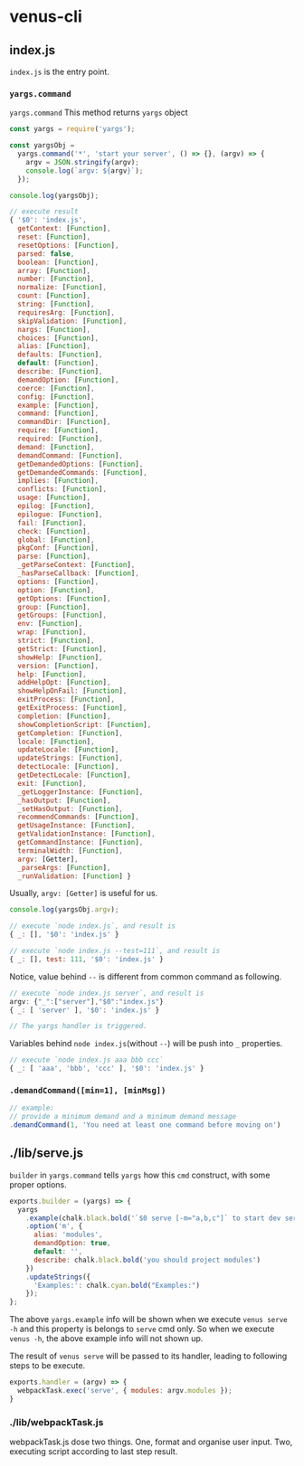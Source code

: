 # venus-cli
## index.js
`index.js` is the entry point.

### `yargs.command`
`yargs.command`
This method returns `yargs` object

``` javascript
const yargs = require('yargs');

const yargsObj = 
  yargs.command('*', 'start your server', () => {}, (argv) => {
    argv = JSON.stringify(argv);
    console.log(`argv: ${argv}`);
  });

console.log(yargsObj);

// execute result
{ '$0': 'index.js',
  getContext: [Function],
  reset: [Function],
  resetOptions: [Function],
  parsed: false,
  boolean: [Function],
  array: [Function],
  number: [Function],
  normalize: [Function],
  count: [Function],
  string: [Function],
  requiresArg: [Function],
  skipValidation: [Function],
  nargs: [Function],
  choices: [Function],
  alias: [Function],
  defaults: [Function],
  default: [Function],
  describe: [Function],
  demandOption: [Function],
  coerce: [Function],
  config: [Function],
  example: [Function],
  command: [Function],
  commandDir: [Function],
  require: [Function],
  required: [Function],
  demand: [Function],
  demandCommand: [Function],
  getDemandedOptions: [Function],
  getDemandedCommands: [Function],
  implies: [Function],
  conflicts: [Function],
  usage: [Function],
  epilog: [Function],
  epilogue: [Function],
  fail: [Function],
  check: [Function],
  global: [Function],
  pkgConf: [Function],
  parse: [Function],
  _getParseContext: [Function],
  _hasParseCallback: [Function],
  options: [Function],
  option: [Function],
  getOptions: [Function],
  group: [Function],
  getGroups: [Function],
  env: [Function],
  wrap: [Function],
  strict: [Function],
  getStrict: [Function],
  showHelp: [Function],
  version: [Function],
  help: [Function],
  addHelpOpt: [Function],
  showHelpOnFail: [Function],
  exitProcess: [Function],
  getExitProcess: [Function],
  completion: [Function],
  showCompletionScript: [Function],
  getCompletion: [Function],
  locale: [Function],
  updateLocale: [Function],
  updateStrings: [Function],
  detectLocale: [Function],
  getDetectLocale: [Function],
  exit: [Function],
  _getLoggerInstance: [Function],
  _hasOutput: [Function],
  _setHasOutput: [Function],
  recommendCommands: [Function],
  getUsageInstance: [Function],
  getValidationInstance: [Function],
  getCommandInstance: [Function],
  terminalWidth: [Function],
  argv: [Getter],
  _parseArgs: [Function],
  _runValidation: [Function] }
```

Usually, `argv: [Getter]` is useful for us.

``` javascript
console.log(yargsObj.argv);

// execute `node index.js`, and result is
{ _: [], '$0': 'index.js' }

// execute `node index.js --test=111`, and result is
{ _: [], test: 111, '$0': 'index.js' }
```

Notice, value behind `--` is different from common command as following.

``` javascript
// execute `node index.js server`, and result is
argv: {"_":["server"],"$0":"index.js"}
{ _: [ 'server' ], '$0': 'index.js' }

// The yargs handler is triggered.
```

Variables behind `node index.js`(without `--`) will be push into `_` properties.
``` javascript
// execute `node index.js aaa bbb ccc`
{ _: [ 'aaa', 'bbb', 'ccc' ], '$0': 'index.js' }
```

### `.demandCommand([min=1], [minMsg])`
``` javascript
// example:
// provide a minimum demand and a minimum demand message
.demandCommand(1, 'You need at least one command before moving on')
```

## ./lib/serve.js
`builder` in `yargs.command` tells `yargs` how this `cmd` construct, with some proper options.
``` javascript
exports.builder = (yargs) => {
  yargs
    .example(chalk.black.bold('`$0 serve [-m="a,b,c"]` to start dev server with given modules'))
    .option('m', {
      alias: 'modules',
      demandOption: true,
      default: '',
      describe: chalk.black.bold('you should project modules')
    })
    .updateStrings({
      'Examples:': chalk.cyan.bold("Examples:")
    });
};
```

The above `yargs.example` info will be shown when we execute `venus serve -h` and this property is belongs to `serve` cmd only. So when we execute `venus -h`, the above example info will not shown up.


The result of `venus serve` will be passed to its handler, leading to following steps to be execute.
``` javascript
exports.handler = (argv) => {
  webpackTask.exec('serve', { modules: argv.modules });
}
```

### ./lib/webpackTask.js
webpackTask.js dose two things.
One, format and organise user input.
Two, executing script according to last step result.










